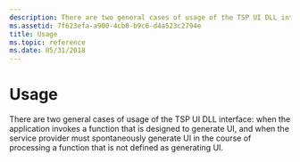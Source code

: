 ```yaml
---
description: There are two general cases of usage of the TSP UI DLL interface.
ms.assetid: 7f623efa-a900-4cb0-b9c6-d4a523c2794e
title: Usage
ms.topic: reference
ms.date: 05/31/2018
---
```


# Usage

There are two general cases of usage of the TSP UI DLL interface: when the application invokes a function that is designed to generate UI, and when the service provider must spontaneously generate UI in the course of processing a function that is not defined as generating UI.

 

 



